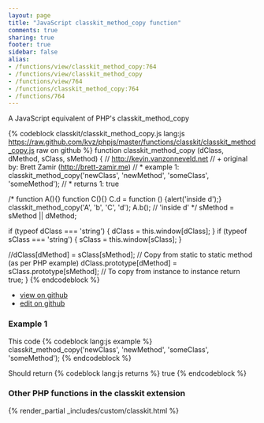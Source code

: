 ```yaml
---
layout: page
title: "JavaScript classkit_method_copy function"
comments: true
sharing: true
footer: true
sidebar: false
alias:
- /functions/view/classkit_method_copy:764
- /functions/view/classkit_method_copy
- /functions/view/764
- /functions/classkit_method_copy:764
- /functions/764
---
```

<!-- Generated by Rakefile:build -->
A JavaScript equivalent of PHP's classkit_method_copy

{% codeblock classkit/classkit_method_copy.js lang:js https://raw.github.com/kvz/phpjs/master/functions/classkit/classkit_method_copy.js raw on github %}
function classkit_method_copy (dClass, dMethod, sClass, sMethod) {
  // http://kevin.vanzonneveld.net
  // +   original by: Brett Zamir (http://brett-zamir.me)
  // *     example 1: classkit_method_copy('newClass', 'newMethod', 'someClass', 'someMethod');
  // *     returns 1: true

/*
  function A(){}
  function C(){}
  C.d = function () {alert('inside d');}
  classkit_method_copy('A', 'b', 'C', 'd');
  A.b(); // 'inside d'
  */
  sMethod = sMethod || dMethod;

  if (typeof dClass === 'string') {
    dClass = this.window[dClass];
  }
  if (typeof sClass === 'string') {
    sClass = this.window[sClass];
  }

  //dClass[dMethod] = sClass[sMethod]; // Copy from static to static method (as per PHP example)
  dClass.prototype[dMethod] = sClass.prototype[sMethod]; // To copy from instance to instance
  return true;
}
{% endcodeblock %}

 - [view on github](https://github.com/kvz/phpjs/blob/master/functions/classkit/classkit_method_copy.js)
 - [edit on github](https://github.com/kvz/phpjs/edit/master/functions/classkit/classkit_method_copy.js)

### Example 1
This code
{% codeblock lang:js example %}
classkit_method_copy('newClass', 'newMethod', 'someClass', 'someMethod');
{% endcodeblock %}

Should return
{% codeblock lang:js returns %}
true
{% endcodeblock %}


### Other PHP functions in the classkit extension
{% render_partial _includes/custom/classkit.html %}
